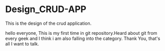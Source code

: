 # Design_CRUD-APP
This is the design of the crud application.

hello everyone,
This is my first time in git repository.Heard about git from every geek and I think i am also falling into the category.
Thank You, that's all I want to talk.
